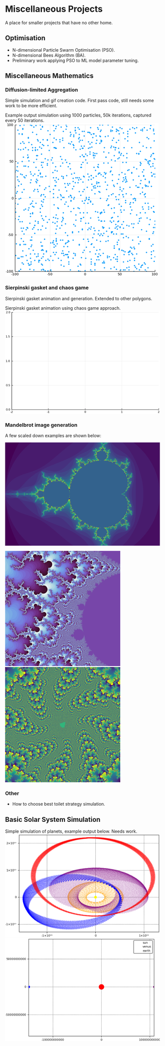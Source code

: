# Miscellaneous Projects
A place for smaller projects that have no other home.



## Optimisation
- N-dimensional Particle Swarm Optimisation (PSO).
- N-dimensional Bees Algorithm (BA).
- Preliminary work applying PSO to ML model parameter tuning.



## Miscellaneous Mathematics

### Diffusion-limited Aggregation
Simple simulation and gif creation code. First pass code, still needs some work to be more efficient.

Example output simulation using 1000 particles, 50k iterations, captured every 50 iterations.
![Diffusion-limited aggregation][dla]

### Sierpinski gasket and chaos game
Sierpinski gasket animation and generation. Extended to other polygons.

Sierpinski gasket animation using chaos game approach.
![Sierpinski gasket][sierpinski_gasket]

### Mandelbrot image generation
A few scaled down examples are shown below:
<!-- ![Mandelbrot Set - base][mb_base]
![Mandelbrot Set - lightning][mb_lightning]
![Mandelbrot Set - spiral][mb_spiral] -->

<img src="https://github.com/rokkuran/miscellaneous/blob/master/math_misc/output/mandelbrot_750_500_100000_tmp.png" width="750" /> 

<img src="https://github.com/rokkuran/miscellaneous/blob/master/math_misc/output/mandelbrot_3000_3000_2000_lightning.png" width="375" /> <img src="https://github.com/rokkuran/miscellaneous/blob/master/math_misc/output/mandelbrot_3000_3000_2000_spiral1.png" width="375" />

### Other
- How to choose best toilet strategy simulation.



## Basic Solar System Simulation
Simple simulation of planets, example output below. Needs work.
![planetary motion example][nbody_orbits] ![animation][orbits_gif]


[dla]: https://github.com/rokkuran/miscellaneous/blob/master/math_misc/output/dla_1000_50000_-100_100.gif "Diffusion-limited aggregation."

[sierpinski_gasket]: https://github.com/rokkuran/miscellaneous/blob/master/math_misc/output/sierpinski_gasket.gif "Sierpinski Gasket."

[mb_base]: https://github.com/rokkuran/miscellaneous/blob/master/math_misc/output/mandelbrot_750_500_100000_tmp.png "Mandelbrot Set."

[mb_lightning]: https://github.com/rokkuran/miscellaneous/blob/master/math_misc/output/mandelbrot_3000_3000_2000_lightning.png "Mandelbrot Image 'lightning'."

[mb_spiral]: https://github.com/rokkuran/miscellaneous/blob/master/math_misc/output/mandelbrot_3000_3000_2000_spiral1.png "Mandelbrot Image: 'spiral'."

[nbody_orbits]: https://github.com/rokkuran/miscellaneous/blob/master/nbody/output/orbits3.png "n-body example."

[orbits_gif]: https://github.com/rokkuran/miscellaneous/blob/master/nbody/output/orbits.gif " "